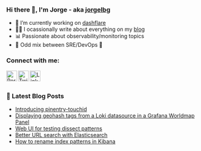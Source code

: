 ### Hi there 👋, I'm Jorge - aka [jorgelbg][blog]

- 🔭 I’m currently working on [dashflare]
- ✍🏻 I ocassionally write about everything on my [blog]
- 📊 Passionate about observability/monitoring topics
- 🚀 Odd mix between SRE/DevOps 🤣

### Connect with me:

[<img align="left" alt="Personal blog" width="28px" src="https://github.com/thesabbir/simple-line-icons/raw/master/src/svgs/notebook.svg" />][blog]
[<img align="left" alt="Twitter" width="28px" src="https://raw.githubusercontent.com/thesabbir/simple-line-icons/master/src/svgs/social-twitter.svg" />][twitter]
[<img align="left" alt="LinkedIn" width="28px" src="https://github.com/thesabbir/simple-line-icons/raw/master/src/svgs/social-linkedin.svg" />][linkedin]

<br />
<br />

### 📕 Latest Blog Posts
<!-- BLOG-POST-LIST:START -->
- [Introducing pinentry-touchid](//jorgelbg.me/2021/08/introducing-pinentry-touchid/)
- [Displaying geohash tags from a Loki datasource in a Grafana Worldmap Panel](//jorgelbg.me/2020/03/displaying-geohash-tags-from-a-loki-datasource-in-a-grafana-worldmap-panel/)
- [Web UI for testing dissect patterns](//jorgelbg.me/2020/02/web-ui-for-testing-dissect-patterns/)
- [Better URL search with Elasticsearch](//jorgelbg.me/2020/01/better-url-search-with-elasticsearch/)
- [How to rename index patterns in Kibana](//jorgelbg.me/2019/05/how-to-rename-index-patterns-in-kibana/)
<!-- BLOG-POST-LIST:END -->

[blog]: https://jorgelbg.me/
[dashflare]: https://jorgelbg.me/dashflare
[twitter]: https://twitter.com/jorgelbg
[linkedin]: https://linkedin.com/in/jorgelbgm

